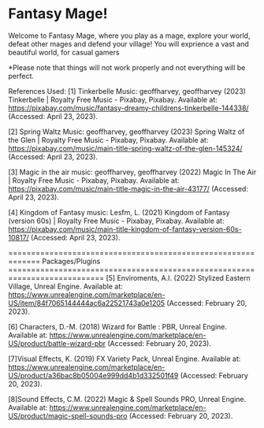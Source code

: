 # Fantasy Mage!
Welcome to Fantasy Mage, where you play as a mage, explore your world, defeat other mages and defend your village! You will exprience a vast and beautiful world, for casual gamers 

*Please note that things will not work properly and not everything will be perfect.

References Used:
[1] Tinkerbelle Music: geoffharvey, geoffharvey (2023) Tinkerbelle | Royalty Free Music - Pixabay, Pixabay. Available at: https://pixabay.com/music/fantasy-dreamy-childrens-tinkerbelle-144338/ (Accessed: April 23, 2023). 

[2] Spring Waltz Music: geoffharvey, geoffharvey (2023) Spring Waltz of the Glen | Royalty Free Music - Pixabay, Pixabay. Available at: https://pixabay.com/music/main-title-spring-waltz-of-the-glen-145324/ (Accessed: April 23, 2023). 

[3] Magic in the air music: geoffharvey, geoffharvey (2022) Magic In The Air | Royalty Free Music - Pixabay, Pixabay. Available at: https://pixabay.com/music/main-title-magic-in-the-air-43177/ (Accessed: April 23, 2023). 

[4] Kingdom of Fantasy music: Lesfm, L. (2021) Kingdom of Fantasy (version 60s) | Royalty Free Music - Pixabay, Pixabay. Available at: https://pixabay.com/music/main-title-kingdom-of-fantasy-version-60s-10817/ (Accessed: April 23, 2023). 

=============================================================  Packages/Plugins ===========================================================================
[5] Enviroments, A.I. (2022) Stylized Eastern Village, Unreal Engine. Available at: https://www.unrealengine.com/marketplace/en-US/item/84f7065144444ac6a22521743a0e1205 (Accessed: February 20, 2023). 

[6] Characters, D.-M. (2018) Wizard for Battle : PBR, Unreal Engine. Available at: https://www.unrealengine.com/marketplace/en-US/product/battle-wizard-pbr (Accessed: February 20, 2023). 

[7]Visual Effects, K. (2019) FX Variety Pack, Unreal Engine. Available at: https://www.unrealengine.com/marketplace/en-US/product/a36bac8b05004e999dd4b1d332501f49 (Accessed: February 20, 2023). 

[8]Sound Effects, C.M. (2022) Magic &amp; Spell Sounds PRO, Unreal Engine. Available at: https://www.unrealengine.com/marketplace/en-US/product/magic-spell-sounds-pro (Accessed: February 20, 2023). 

